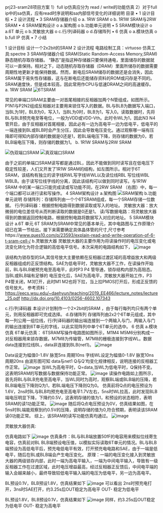 prj23-sram28项目方案
1）full ip仿真应分为 read / write的功能仿真
2）对于full ip中的sa仿真，应有read时序说明和sa内部信号变化的详细说明
目录
•	1 设计目标
•	2 设计流程
•	3 SRAM存储器介绍 
o	      a. 1RW SRAM
o	      b. 1R1W SRAM与2RW SRAM
•	4 SRAM架构设计 
o	      a.架构图
o	      b.功能单元说明
•	5 SRAM模块设计 
o	      a.6T 单元
o	      b.灵敏放大器
o	      c.行/列译码器
o	      d.存储阵列
•	6 仿真 
o	     a.模块仿真
o	     b.full IP 仿真
•	7 小结

1 设计目标
设计一个2x2bit的SRAM
2 设计流程
电路绘制工具：virtuoso
仿真工具:spectre
3 SRAM存储器介绍
SRAM(Static Random-Access Memory,SRAM)静态随机存取存储器。 “静态”是指这种存储器只要保持通电，里面储存的数据就可以一直保持。相对之下，动态随机存取存储器（DRAM）里面所储存的数据需要周期性地更新才能保持数据。然而，断电后SRAM储存的数据还是会消失，因此SRAM属于易失性存储器，这与在断电后还能储存资料的ROM或闪存是不同的。SRAM速度快，但是成本较高，因此常用作CPU与低速DRAM之间的高速缓存。
a. 1RW SRAM
![6TSRAM](https://github.com/RIOSMPW/OpenXRAM/assets/143074779/7a9a9297-0fa1-4050-add3-3a3785fb3c03)


常见的单端口SRAM主要由一对首尾相接的反相器加两个N管组成，如图所示。P1N1与P2N2组成反相器对主要用来锁住写入的数据。BL与BLB为数据写入端口，当BL为1时，BLB为0，写入1，当BL为0时，BLB为1，写入0。读取数据时，先将BL与BLB预充电至等电位，一般为VDD或VDD-Vth。此时令WL为1，因此N3 N4管开启，由于反相器对首尾相接，因此必有一边为高电平一边为低电平，低电平的一端连接到BL或BLB时会产生分压，因此会导致电压变化。通过观察哪一端有压降即可得知内部存储的数据是0还是1，若BL端电压下降，则存储的数据为0，若BLB端电压下降，则存储的数据为1。
b. 1R1W SRAM与2RW SRAM

 ![伪双端口SRAM](https://github.com/RIOSMPW/OpenXRAM/assets/143074779/ea03eadf-8f9b-4cbe-9e3f-afb289f18541)
 ![真双端口SRAM](https://github.com/RIOSMPW/OpenXRAM/assets/143074779/08ab6e52-7506-4882-9bed-f597233171d9)
 
由于之前的单端口SRAM读写都是通过BL，因此不能做到同时读写且在低电压下稳定性较差，人们又开发了1R1W SRAM的结构，如左图所示。相对于6T SRAM，该结构有独立的读字线RWL写字线WWL以及读位线RBL 写位线WBL WBLB。由于读写位线字线的分离，因此该结构可以做到同时读写。与1R1W SRAM 中的某一端口只能完成读或写功能不同，在2RW SRAM （右图）中，每一个端口都可以进行读和写操作。
4 SRAM架构设计
a.架构图
 ![SRAM架构](https://github.com/RIOSMPW/OpenXRAM/assets/143074779/56d1245f-6087-46f7-ac17-fc487a4dd9bb)
b.功能单元说明
存储阵列：存储阵列由一个个6TSRAM组成，每一个SRAM存储一位数据。
行/列译码器：根据控制电路得到数据读取或写入的地址。
灵敏放大器：放大微弱的电位差信号从而判断读取的数据是0还是1。
读/写数据电路：将灵敏放大器得到的数据返回控制电路，根据控制电路将数据写入对应的地址。
5 SRAM模块设计
 a.6T 单元
    6T SRAM为SRAM中常见的基本单元，其中电路图与工作原理介绍已在第一节给出。接下来需要确定具体晶体管的尺寸,尺寸参考https://www.ques10.com/p/23593/explain-read-and-write-operation-of-6-t-sram-cell-/
b.灵敏放大器
  灵敏放大器的主要作用为将读操作时的电压变化或电流变化转化为符合逻辑的高低电平信号。本次采用的电路结构如下，
 ![image](https://github.com/RIOSMPW/OpenXRAM/assets/143074779/a64a6e53-b2ce-4b8d-bfe8-8f9a7985f86c)

该结构为锁存型的SA,其信号放大主要依赖在反相器过渡区域的高增益放大和两级反相器组成的正反馈结构。SAE为低电平时，灵敏放大器不工作，在读操作开始前，BL与BLB被预充电至高电平，此时P3 P4 管导通，锁存结构内部为高阻态。当BL或BLB端有足够的 电压变化后，SAE为高电平，灵敏放大器开始工作，P3 P4管关闭，M3打开，此时M1 M2也将下拉，当上拉PMOS打开后，形成正反馈的信号放大。
参考资料：
https://eecs.wsu.edu/~daehyun/teaching/2019_EE466/lecture_notes/lecture_25.pdf
http://dx.doi.org/10.4103/0256-4602.107343

 c.行/列译码器
  本设计计划制作一个2×2bit的SRAM ，由于每行每列均只有两个单元，则用反相器即可完成选择。
d.存储阵列
  存储阵列由2x2个6T单元组成，其中每一列公用一组位线，行/列译码器的输出端连接到一个两输入与门，两输入与门的输出连接到6T单元的字线，以此实现阵列中单个6T单元的选中。
6 仿真
a.模块仿真
   6T单元仿真：
  6TSRAM写操作电路图如图所示，M1M4 M5M6分别构成一对反相器用来锁存数据，M7M8为传输管，M7M8的栅极连接到字线WL。数据data连接到位线BL，data非连接到BLB(net1)。
 ![image](https://github.com/RIOSMPW/OpenXRAM/assets/143074779/4e572078-41b6-4db4-b20e-dbcbda5f3587)

Data设定为幅值0-1.8V 脉宽5ns 周期10ns
字线WL设定为幅值0-1.8V 脉宽10ns 周期20ns
由波形图可知 data与net1 Q与Q’均变化规律相反，说明连接的反相器工作正常。
 ![image](https://github.com/RIOSMPW/OpenXRAM/assets/143074779/f838e802-2a29-4b1c-8218-e4604b596526)
当WL为高电平时，Q=data,当WL为低电平时，Q保持不变。这表明SRAM的写数据与数据保持功能正常。
![image](https://github.com/RIOSMPW/OpenXRAM/assets/143074779/d8ed84a9-7e20-4ebf-bd10-ffb697df1d70)
读操作电路如上图所示，首先将BL与BLB充电至高电平，当WL同时为高时，观察BL端或BLB端的压降，若BLB端电压下降则Q为1，若BL端电压下降则Q为0。
仿真前将Q点的电压预设为1.6V，2ns时BL与BLB均预充电至高电平1.7V左右，5ns时WL拉高，此时发现BLB端电压明显下降，下降约0.5V，这表明存储的值为1，和预设的状态相符，表明SRAM的读1功能正常。
 ![image](https://github.com/RIOSMPW/OpenXRAM/assets/143074779/b0015ef8-6cba-469a-b671-a8704f28849d)
随后将Q点电压预设为0V，仿真结果如图，在5ns时BL端能观察到约0.5V的压降，说明存储的值为0,符合预期，表明读该SRAM读0功能正常。
综上，该SRAM的读写功能仿真均通过。
![image](https://github.com/RIOSMPW/OpenXRAM/assets/143074779/5634b459-384d-4e5e-ba76-ebc89ff6ad71)

灵敏放大器仿真:

仿真电路如下
![image](https://github.com/RIOSMPW/OpenXRAM/assets/143074779/d86b00e0-2b62-40d0-acae-67278f9491be)
仿真条件：BL与BLB端放置50fF的电容用来模拟位线寄生电容，仿真前对BL BLB端预设电压值，以模拟实际读取6T单元的情况。BL与BLB端预设为高低电平后，预充电低电平有效，打开预充电电路和SAE，由于一端是低电平，随后在BL或BLB端会产生电压变化。
原理：一端的电压变化接入到灵敏放大器的两级锁存内部，此时一端为高电平输入，一端为中间电平输入，导致有一级反相器工作在过渡区域，此时电压增益最高，经过反相器正反馈后，中间电平端的输入会越来越小，最终导致较低电平输入端的电压为低电平，另一边为高电平。

BL预设0.1V，BLB预设1.8V，仿真结果如下
![image](https://github.com/RIOSMPW/OpenXRAM/assets/143074779/fa54b24f-43d2-474f-9e12-6af090bc086b)
可以看出 2ns时预充电打开，3ns时SAE打开，约3.25s后OUT稳定为高电平 OUT- 稳定为低电平

BL预设1.8V，BLB预设0.1V，仿真结果如下
![image](https://github.com/RIOSMPW/OpenXRAM/assets/143074779/237dfa78-edcc-4f99-bf7a-6fc5fdc17965)
同样，约3.25s后OUT稳定为低电平 OUT- 稳定为高电平
